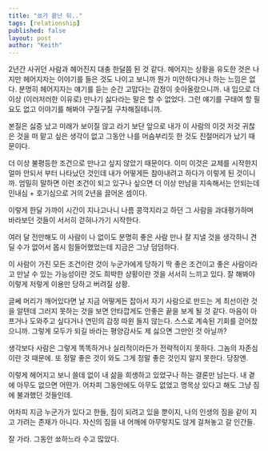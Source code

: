```yaml
---
title: "쑈가 끝난 뒤.."
tags: [relationship]
published: false
layout: post
author: "Keith"
---
```


2년간 사귀던 사람과 헤어진지 대충 한달쯤 된 것 같다. 헤어지는 상황을 유도한 것은 나지만 헤어지자는 이야기를 들은 것도 나이고 보니까 뭔가 미안하다거나 하는 느낌은 없다. 분명히 헤어지자는 얘기를 듣는 순간 고맙다는 감정이 솟아올랐으니까. 내 입으로 더 이상 (이러저러한 이유로) 만나기 싫다라는 말은 할 수 없었다. 그런 얘기를 구태여 할 필요도 없고 이야기를 해봐야 구질구질 구차해질테니까.

본질은 싫증 났고 미래가 보이질 않고 라기 보단 앞으로 내가 이 사람의 이것 저것 귀찮은 것을 떠 맡고 싶은 생각이 없고 그동안 나를 머슴부리듯 한 것도 진절머리가 났기 때문이다.

더 이상 불평등한 조건으로 만나고 싶지 않았기 때문이다. 이미 이것은 교제를 시작한지 얼마 안되서 부터 나타났던 것인데 내가 어떻게든 참아내려고 하다가 이렇게 된 것이니까. 엄밀히 말하면 이런 조건이 되고 있구나 싶으면 더 이상 만남을 지속해서는 안되는데 인내심 + 호기심으로 거의 2년을 끌어온 셈이다.

이렇게 한달 가까이 시간이 지나고나니 나름 콩깍지라고 하던 그 사람을 과대평가하며 바라보던 것들이 서서히 걷혀나가기 시작한다.

여러 달 전만해도 이 사람이 나 없이도 분명히 좋은 사람 만나 잘 지낼 것을 생각하니 견딜 수가 없어서 몹시 힘들어했었는데 지금은 그냥 덤덤하다.

이 사람이 가진 모든 조건이란 것이 누군가에게 당하기 딱 좋은 조건이고 좋은 사람이라고 만날 수 있는 가능성이란 것도 희박한 상황이란 것을 서서히 느끼고 있다. 잘 해봐야 이렇게 저렇게 이용만 당하고 버려질 상황.

글쎄 머리가 깨어있다면 날 지금 어떻게든 잡아서 자기 사람으로 만드는 게 최선이란 것을 알텐데 그러지 못하는 것을 보면 안타깝게도 안좋은 끝을 보게 될 것 같다. 마음이 아프거나 도와주고 싶다거나 연민의 감정 따윈 들지 않는다. 스스로 계속된 기회를 걷어찼으니까. 그렇게 모두가 되길 바라는 평양감사도 제 싫으면 그만인 것 아닐까?

생각보다 사람은 그렇게 똑똑하거나 실리적이라든가 전략적이지 못하다. 그놈의 자존심이란 것 때문에. 또 정말 좋은 것이 와도 그게 정말 좋은 것인지 알지 못한다. 당장엔. 

이렇게 헤어지고 보니 쓸데 없이 내 삶을 희생하고 있었구나 하는 결론만 남는다. 내 곁에 아무도 없으면 어떤가. 어차피 그동안에도 아무도 없었고 명목상 있다고 해도 그냥 짐에 불과했던 것들인데.

어차피 지금 누군가가 있다고 한들, 짐이 되려고 있을 뿐이지, 나의 인생의 짐을 같이 지고 가려는 존재가 아니다. 자신의 짐을 내 어깨에 아무렇지도 않게 걸쳐놓고 갈 인간들.

잘 가라. 그동안 쑈하느라 수고 많았다. 